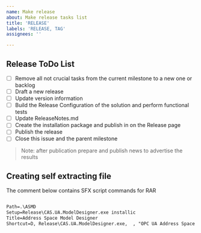 ```yaml
---
name: Make release
about: Make release tasks list
title: 'RELEASE'
labels: 'RELEASE, TAG'
assignees: ''

---
```


## Release ToDo List

- [ ] Remove all not crucial tasks from the current milestone to a new one or backlog
- [ ] Draft a new release
- [ ] Update version information
- [ ] Build the Release Configuration of the solution and perform functional tests
- [ ] Update ReleaseNotes.md
- [ ] Create the installation package and publish in on the Release page
- [ ] Publish the release
- [ ] Close this issue and the parent milestone

> Note: after publication prepare and publish news to advertise the results

## Creating self extracting file

The comment below contains SFX script commands for RAR

```txt

Path=.\ASMD
Setup=Release\CAS.UA.ModelDesigner.exe installic
Title=Address Space Model Designer
Shortcut=D, Release\CAS.UA.ModelDesigner.exe,  , "OPC UA Address Space Model Designer", asmd, Release\OPC_UA_ASMD_48.ico

```

